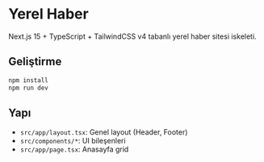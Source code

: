 # Yerel Haber

Next.js 15 + TypeScript + TailwindCSS v4 tabanlı yerel haber sitesi iskeleti.

## Geliştirme

```bash
npm install
npm run dev
```

## Yapı
- `src/app/layout.tsx`: Genel layout (Header, Footer)
- `src/components/*`: UI bileşenleri
- `src/app/page.tsx`: Anasayfa grid
